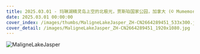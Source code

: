 ```yaml
---
title: 2025.03.01 - 玛琳湖精灵岛上空的北极光，贾斯珀国家公园，加拿大 (© Mumemories/Getty Images)
date: 2025.03.01 00:00:00
cover_index: /images/thumbs/MaligneLakeJasper_ZH-CN2664289451_533x300.jpg
cover_detail: /images/MaligneLakeJasper_ZH-CN2664289451_1920x1080.jpg
---
```


![MaligneLakeJasper](/images/MaligneLakeJasper_ZH-CN2664289451_1920x1080.jpg)
